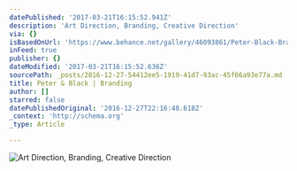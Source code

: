 ```yaml
---
datePublished: '2017-03-21T16:15:52.941Z'
description: 'Art Direction, Branding, Creative Direction'
via: {}
isBasedOnUrl: 'https://www.behance.net/gallery/46093861/Peter-Black-Branding'
inFeed: true
publisher: {}
dateModified: '2017-03-21T16:15:52.636Z'
sourcePath: _posts/2016-12-27-54412ee5-1919-41d7-93ac-45f66a93e77a.md
title: Peter & Black | Branding
author: []
starred: false
datePublishedOriginal: '2016-12-27T22:16:48.618Z'
_context: 'http://schema.org'
_type: Article

---
```

![Art Direction, Branding, Creative Direction](https://the-grid-user-content.s3-us-west-2.amazonaws.com/8fe53066-7f5e-4663-9100-494a897fd3fc.jpg)